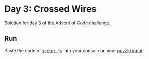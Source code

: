 # Day 3: Crossed Wires
Solution for [day 3](https://adventofcode.com/2019/day/3) of the Advent of Code challenge.

## Run
Paste the code of [`script.js`](script.js) into your console on your [puzzle input](https://adventofcode.com/2019/day/3/input).
